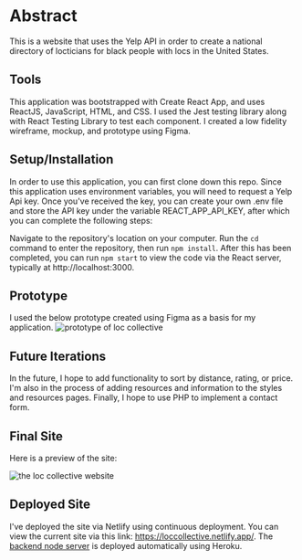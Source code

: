 # Abstract 

This is a website that uses the Yelp API in order to create a national directory of locticians for black people with locs in the United States.

## Tools 
This application was bootstrapped with Create React App, and uses ReactJS, JavaScript, HTML, and CSS. I used the Jest testing library along with React Testing Library to test each component. I created a low fidelity wireframe, mockup, and prototype using Figma. 

## Setup/Installation

In order to use this application, you can first clone down this repo. Since this application uses environment variables, you will need to request a Yelp Api key. Once you've received the key, you can create your own .env file and store the API key under the variable REACT_APP_API_KEY, after which you can complete the following steps:  

Navigate to the repository's location on your computer. Run the `cd` command to enter the repository, then run `npm install`. After this has been completed, you can run `npm start` to view the code via the React server, typically at http://localhost:3000. 

## Prototype 
I used the below prototype created using Figma as a basis for my application. 
![prototype of loc collective](https://media.giphy.com/media/KeQxtu4ArJUoRDQNyK/giphy.gif)

## Future Iterations
In the future, I hope to add functionality to sort by distance, rating, or price. I'm also in the process of adding resources and information to the styles and resources pages. Finally, I hope to use PHP to implement a contact form. 

## Final Site 
Here is a preview of the site: 

![the loc collective website](https://media.giphy.com/media/RNbrMw5S2S8GFoA9hO/giphy.gif)

## Deployed Site
I've deployed the site via Netlify using continuous deployment. You can view the current site via this link: https://loccollective.netlify.app/. The [backend node server](https://github.com/garnetred/loc-collective-backend) is deployed automatically using Heroku. 
